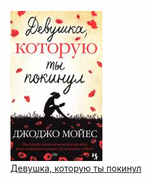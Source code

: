 ![](Девушка,%20которую%20ты%20покинул.jpg)  
[Девушка, которую ты покинул](Девушка,%20которую%20ты%20покинул)
